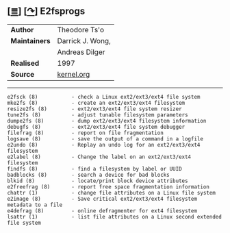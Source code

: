 <!--
File          : e2fsprogs.md
Created       : Sun 06 Mar 2016 00:25:13
Last Modified : Tue 26 Jul 2016 22:44:45 sharlatan
Maintainer    : sharlatan <sharlatanus@gmail.com>
-->


[[≣](../README.md#Index "Index")]
[[↷](http://e2fsprogs.sourceforge.net/)]
E2fsprogs
---------
|     |     |
| --- | --- |
| __Author__ | Theodore Ts'o |
| __Maintainers__ | Darrick J. Wong, |
| | Andreas Dilger |
| __Realised__ | 1997 |
| __Source__ | [kernel.org](http://git.kernel.org/cgit/fs/ext2/e2fsprogs.git/) |

* * *

    e2fsck (8)           - check a Linux ext2/ext3/ext4 file system
    mke2fs (8)           - create an ext2/ext3/ext4 filesystem
    resize2fs (8)        - ext2/ext3/ext4 file system resizer
    tune2fs (8)          - adjust tunable filesystem parameters
    dumpe2fs (8)         - dump ext2/ext3/ext4 filesystem information
    debugfs (8)          - ext2/ext3/ext4 file system debugger
    filefrag (8)         - report on file fragmentation
    logsave (8)          - save the output of a command in a logfile
    e2undo (8)           - Replay an undo log for an ext2/ext3/ext4 filesystem
    e2label (8)          - Change the label on an ext2/ext3/ext4 filesystem
    findfs (8)           - find a filesystem by label or UUID
    badblocks (8)        - search a device for bad blocks
    blkid (8)            - locate/print block device attributes
    e2freefrag (8)       - report free space fragmentation information
    chattr (1)           - change file attributes on a Linux file system
    e2image (8)          - Save critical ext2/ext3/ext4 filesystem metadata to a file
    e4defrag (8)         - online defragmenter for ext4 filesystem
    lsattr (1)           - list file attributes on a Linux second extended file system
